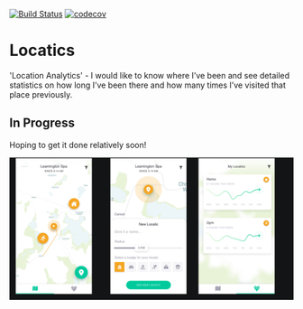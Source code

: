 [![Build Status](https://travis-ci.com/LukeSmith16/Locatics.svg?branch=master)](https://travis-ci.com/LukeSmith16/Locatics)
[![codecov](https://codecov.io/gh/LukeSmith16/Locatics/branch/onboarding-feature/graph/badge.svg)](https://codecov.io/gh/LukeSmith16/Locatics)

# Locatics
'Location Analytics' - I would like to know where I’ve been and see detailed statistics on how long I’ve been there and how many times I’ve visited that place previously. 

## In Progress
Hoping to get it done relatively soon!

<p align="center">
  <img src="https://github.com/LukeSmith16/Locatics/blob/Main-Map-Tab/Screenshot%202019-08-26%20at%2019.36.11.png">
</p>

